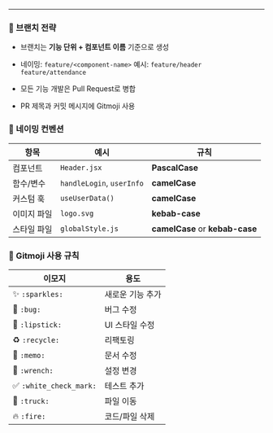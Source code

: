 ---
### 🌲 브랜치 전략

- 브랜치는 **기능 단위 + 컴포넌트 이름** 기준으로 생성
- 네이밍: `feature/<component-name>`
  예시:
  `feature/header`
  `feature/attendance`


- 모든 기능 개발은 Pull Request로 병합
- PR 제목과 커밋 메시지에 Gitmoji 사용


### 🧾 네이밍 컨벤션

| 항목 | 예시 | 규칙 |
|------|------|------|
| 컴포넌트 | `Header.jsx` | **PascalCase** |
| 함수/변수 | `handleLogin`, `userInfo` | **camelCase** |
| 커스텀 훅 | `useUserData()` | **camelCase** |
| 이미지 파일 | `logo.svg` | **kebab-case** |
| 스타일 파일 | `globalStyle.js` | **camelCase** or **kebab-case** |


### 🧩 Gitmoji 사용 규칙

| 이모지 | 용도 |
|--------|------|
| ✨ `:sparkles:` | 새로운 기능 추가 |
| 🐛 `:bug:` | 버그 수정 |
| 💄 `:lipstick:` | UI 스타일 수정 |
| ♻️ `:recycle:` | 리팩토링 |
| 📝 `:memo:` | 문서 수정 |
| 🔧 `:wrench:` | 설정 변경 |
| ✅ `:white_check_mark:` | 테스트 추가 |
| 🚚 `:truck:` | 파일 이동 |
| 🔥 `:fire:` | 코드/파일 삭제 |


